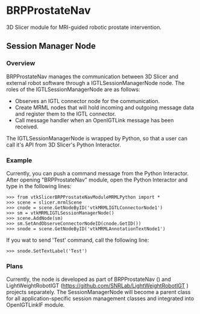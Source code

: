 BRPProstateNav
==============

3D Slicer module for MRI-guided robotic prostate intervention.


Session Manager Node
--------------------

### Overview

BRPProstateNav manages the communication between 3D Slicer and external robot software through a IGTLSessionManagerNode node. The roles of the IGTLSessionManagerNode are as follows:

- Observes an IGTL connector node for the communication.
- Create MRML nodes that will hold incoming and outgoing message data and register them to the IGTL connector.
- Call message handler when an OpenIGTLink message has been received.

The IGTLSessionManagerNode is wrapped by Python, so that a user can call it's API from 3D Slicer's Python Interactor.

### Example

Currently, you can push a command message from the Python Interactor. After opening "BRPProstateNav" module, open the Python Interactor and type in the following lines:

    >>> from vtkSlicerBRPProstateNavModuleMRMLPython import *
    >>> scene = slicer.mrmlScene
    >>> cnode = scene.GetNodeByID('vtkMRMLIGTLConnectorNode1')
    >>> sm = vtkMRMLIGTLSessionManagerNode()
    >>> scene.AddNode(sm)
    >>> sm.SetAndObserveConnectorNodeID(cnode.GetID())
    >>> snode = scene.GetNodeByID('vtkMRMLAnnotationTextNode1')

If you wat to send 'Test' command, call the following line:

    >>> snode.SetTextLabel('Test')



### Plans

Currently, the node is developed as part of BRPProstateNav () and LightWeightRobotIGT (https://github.com/SNRLab/LightWeightRobotIGT ) projects separately. The SessionManagerNode will become a parent class for all application-specific session management classes and integrated into OpenIGTLinkIF module. 










